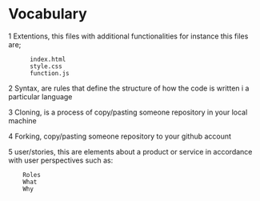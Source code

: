 # Vocabulary
1 Extentions, this files with additional functionalities for instance this files are;
          
          index.html
          style.css
          function.js
2 Syntax, are rules that define the structure of how the code is written i a particular language

3 Cloning, is a process of copy/pasting someone repository in your local machine

4 Forking, copy/pasting someone repository to your github account

5 user/stories, this are elements about a product or service in accordance with user perspectives such as:
         
        Roles
        What
        Why

